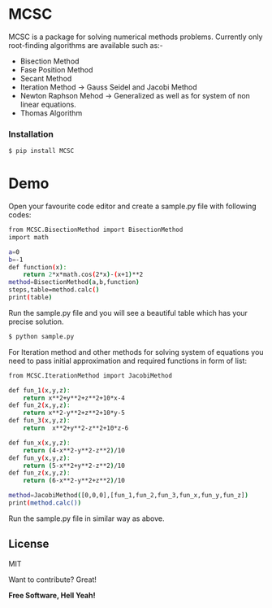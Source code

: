 # MCSC

MCSC is a package for solving numerical methods problems. Currently only root-finding algorithms are available such as:-

  - Bisection Method
  - Fase Position Method
  - Secant Method
  - Iteration Method -> Gauss Seidel and Jacobi Method
  - Newton Raphson Mehod -> Generalized as well as for system of non linear equations.
  - Thomas Algorithm

### Installation

```sh
$ pip install MCSC
```


# Demo
Open your favourite code editor and create a sample.py file with following codes:

```sh
from MCSC.BisectionMethod import BisectionMethod
import math

a=0
b=-1
def function(x):
    return 2*x*math.cos(2*x)-(x+1)**2
method=BisectionMethod(a,b,function)
steps,table=method.calc()
print(table)
```

Run the sample.py file and you will see a beautiful table which has your precise solution.
```sh
$ python sample.py
```

For Iteration method and other methods for solving system of equations you need to pass initial approximation and required functions in form of list:

```sh
from MCSC.IterationMethod import JacobiMethod

def fun_1(x,y,z):
    return x**2+y**2+z**2+10*x-4
def fun_2(x,y,z):
    return x**2-y**2+z**2+10*y-5
def fun_3(x,y,z):
    return  x**2+y**2-z**2+10*z-6

def fun_x(x,y,z):
    return (4-x**2-y**2-z**2)/10
def fun_y(x,y,z):
    return (5-x**2+y**2-z**2)/10
def fun_z(x,y,z):
    return (6-x**2-y**2+z**2)/10

method=JacobiMethod([0,0,0],[fun_1,fun_2,fun_3,fun_x,fun_y,fun_z])
print(method.calc())
```

Run the sample.py file in similar way as above.


License
----

MIT

Want to contribute? Great!

**Free Software, Hell Yeah!**


